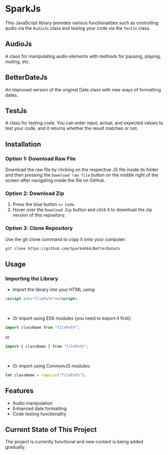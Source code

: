 # SparkJs
This JavaScript library provides various functionalities such as controlling audio via the `AudioJs` class and testing your code via the `TestJs` class.

## AudioJs
A class for manipulating audio elements with methods for pausing, playing, muting, etc.

## BetterDateJs
An improved version of the original Date class with new ways of formatting dates.

## TestJs
A class for testing code. You can enter input, actual, and expected values to test your code, and it returns whether the result matches or not.

## Installation

### Option 1: Download Raw File
Download the raw file by clicking on the respective JS file inside its folder and then pressing the `Download raw file` button on the middle right of the screen after navigating inside the file on GitHub.

### Option 2: Download Zip
1. Press the blue button `<> Code`.
2. Hover over the `Download Zip` button and click it to download the zip version of this repository.

### Option 3: Clone Repository
Use the git clone command to copy it onto your computer:
```bash
git clone https://github.com/Spark4444/BetterDateJs
```

## Usage

### Importing the Library
* Import the library into your HTML using:
```html
<script src="filePath"></script>
```
<br>

* Or import using ES6 modules (you need to export it first):
```javascript
import className from "filePath";
```
or
```javascript
import { className } from "filePath";
```
<br>

* Or import using CommonJS modules:
```javascript
let className = require("filePath");
```

## Features
- Audio manipulation
- Enhanced date formatting
- Code testing functionality

## Current State of This Project
The project is currently functional and new content is being added gradually.